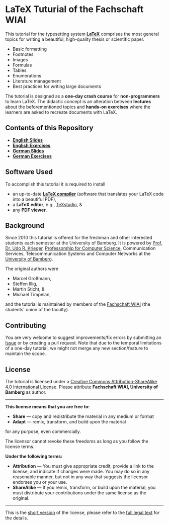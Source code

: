 # LaTeX Tuturial of the Fachschaft WIAI

This tutorial for the typesetting system [**LaTeX**](https://www.latex-project.org) comprises the most general topics for writing a beautiful, high-quality thesis or scientific paper.

* Basic formatting
* Footnotes
* Images
* Formulas
* Tables
* Enumerations
* Literature management
* Best practices for writing large documents 

The tutorial is designed as a **one-day crash course** for **non-programmers** to learn LaTeX.
The didactic concept is an alteration between **lectures** about the beforementioned topics and **hands-on exercises** where the learners are asked to recreate documents with LaTeX. 


## Contents of this Repository


* [**English Slides**](English/beamer)
* [**English Exercises**](English/tasks)
* [**German Slides**](Deutsch/beamer)
* [**German Exercises**](Deutsch/aufgaben)

## Software Used

To accomplish this tutorial it is required to install
* an up-to-date [**LaTeX compiler**](https://www.latex-project.org/get) (software that translates your LaTeX code into a beautiful PDF),
* a **LaTeX editor**, e.g., [TeXstudio](http://www.texstudio.org), &
* any **PDF viewer**.


## Background

Since 2010 this tutorial is offered for the freshman and other interested students each semester at the University of Bamberg.
It is powered by [Prof. Dr. Udo R. Krieger](https://www.uni-bamberg.de/ktr/mitarbeiter/krieger), [Professorship for Computer Science](https://www.uni-bamberg.de/ktr), Communication Services, Telecommunication Systems and Computer Networks at the [University of Bamberg](https://www.uni-bamberg.de/ktr/mitarbeiter/krieger).

The original authors were

* Marcel Großmann,
* Steffen Illig,
* Martin Sticht, &
* Michael Timpelan,

and the tutorial is maintained by members of the [Fachschaft WIAI](https://wiai.de) (the students' union of the faculty).


## Contributing

You are very welcome to suggest improvements/fix errors by submitting an [Issue](Issues) or by creating a pull request. Note that due to the temporal limitations of a one-day tutorial, we might not merge any new section/feature to maintain the scope.


## License

The tutorial is licensed under a [Creative Commons Attribution-ShareAlike 4.0 International License](https://creativecommons.org/licenses/by-sa/4.0/). Please attribute **Fachschaft WIAI, University of Bamberg** as author.

---
**This license means that you are free to:**

* **Share** — copy and redistribute the material in any medium or format
* **Adapt** — remix, transform, and build upon the material

for any purpose, even commercially.

The licensor cannot revoke these freedoms as long as you follow the license terms.

**Under the following terms:**

* **Attribution** — You must give appropriate credit, provide a link to the license, and indicate if changes were made. You may do so in any reasonable manner, but not in any way that suggests the licensor endorses you or your use.
* **ShareAlike** — If you remix, transform, or build upon the material, you must distribute your contributions under the same license as the original.
---

This is the [short version](https://creativecommons.org/licenses/by-sa/4.0/) of the license, please refer to the [full legal text](https://creativecommons.org/licenses/by-sa/4.0/legalcode) for the details.